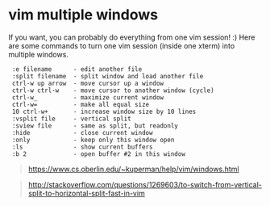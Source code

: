 # vim multiple windows

If you want, you can probably do everything from one vim session! :) Here are some commands to turn one vim session (inside one xterm) into multiple windows.
```
 :e filename      - edit another file
 :split filename  - split window and load another file
 ctrl-w up arrow  - move cursor up a window
 ctrl-w ctrl-w    - move cursor to another window (cycle)
 ctrl-w_          - maximize current window
 ctrl-w=          - make all equal size
 10 ctrl-w+       - increase window size by 10 lines
 :vsplit file     - vertical split
 :sview file      - same as split, but readonly
 :hide            - close current window
 :only            - keep only this window open
 :ls              - show current buffers
 :b 2             - open buffer #2 in this window
```

> https://www.cs.oberlin.edu/~kuperman/help/vim/windows.html


> http://stackoverflow.com/questions/1269603/to-switch-from-vertical-split-to-horizontal-split-fast-in-vim
